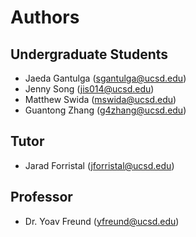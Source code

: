# Authors

## Undergraduate Students
- Jaeda Gantulga (sgantulga@ucsd.edu)
- Jenny Song (jis014@ucsd.edu)
- Matthew Swida (mswida@ucsd.edu)
- Guantong Zhang (g4zhang@ucsd.edu)

## Tutor
- Jarad Forristal (jforristal@ucsd.edu)

## Professor
- Dr. Yoav Freund (yfreund@ucsd.edu)
